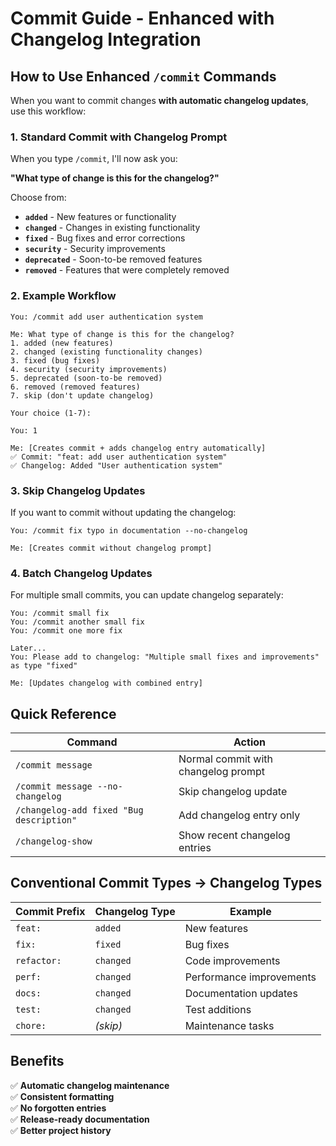 # Commit Guide - Enhanced with Changelog Integration

## How to Use Enhanced `/commit` Commands

When you want to commit changes **with automatic changelog updates**, use this workflow:

### 1. Standard Commit with Changelog Prompt

When you type `/commit`, I'll now ask you:

**"What type of change is this for the changelog?"**

Choose from:
- **`added`** - New features or functionality
- **`changed`** - Changes in existing functionality  
- **`fixed`** - Bug fixes and error corrections
- **`security`** - Security improvements
- **`deprecated`** - Soon-to-be removed features
- **`removed`** - Features that were completely removed

### 2. Example Workflow

```
You: /commit add user authentication system

Me: What type of change is this for the changelog?
1. added (new features)
2. changed (existing functionality changes)  
3. fixed (bug fixes)
4. security (security improvements)
5. deprecated (soon-to-be removed)
6. removed (removed features)
7. skip (don't update changelog)

Your choice (1-7):

You: 1

Me: [Creates commit + adds changelog entry automatically]
✅ Commit: "feat: add user authentication system"  
✅ Changelog: Added "User authentication system"
```

### 3. Skip Changelog Updates

If you want to commit without updating the changelog:

```
You: /commit fix typo in documentation --no-changelog

Me: [Creates commit without changelog prompt]
```

### 4. Batch Changelog Updates

For multiple small commits, you can update changelog separately:

```
You: /commit small fix
You: /commit another small fix  
You: /commit one more fix

Later...
You: Please add to changelog: "Multiple small fixes and improvements" as type "fixed"

Me: [Updates changelog with combined entry]
```

## Quick Reference

| Command | Action |
|---------|---------|
| `/commit message` | Normal commit with changelog prompt |
| `/commit message --no-changelog` | Skip changelog update |
| `/changelog-add fixed "Bug description"` | Add changelog entry only |
| `/changelog-show` | Show recent changelog entries |

## Conventional Commit Types → Changelog Types

| Commit Prefix | Changelog Type | Example |
|---------------|----------------|---------|
| `feat:` | `added` | New features |
| `fix:` | `fixed` | Bug fixes |
| `refactor:` | `changed` | Code improvements |
| `perf:` | `changed` | Performance improvements |
| `docs:` | `changed` | Documentation updates |
| `test:` | `changed` | Test additions |
| `chore:` | *(skip)* | Maintenance tasks |

## Benefits

✅ **Automatic changelog maintenance**  
✅ **Consistent formatting**  
✅ **No forgotten entries**  
✅ **Release-ready documentation**  
✅ **Better project history**
